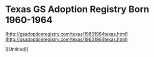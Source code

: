 # Texas GS Adoption Registry Born 1960-1964

[http://gsadoptionregistry.com/texas/19601964texas.html](http://gsadoptionregistry.com/texas/19601964texas.html)

[[Untitled]]